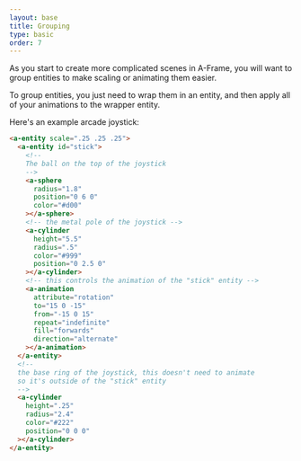 ```yaml
---
layout: base
title: Grouping
type: basic
order: 7
---
```


As you start to create more complicated scenes in A-Frame, you will want to group entities to make scaling or animating them easier.

To group entities, you just need to wrap them in an entity, and then apply all of your animations to the wrapper entity.

Here's an example arcade joystick:

```html
<a-entity scale=".25 .25 .25">
  <a-entity id="stick">
    <!--
    The ball on the top of the joystick
    -->
    <a-sphere
      radius="1.8"
      position="0 6 0"
      color="#d00"
    ></a-sphere>
    <!-- the metal pole of the joystick -->
    <a-cylinder
      height="5.5"
      radius=".5"
      color="#999"
      position="0 2.5 0"
    ></a-cylinder>
    <!-- this controls the animation of the "stick" entity -->
    <a-animation
      attribute="rotation"
      to="15 0 -15"
      from="-15 0 15"
      repeat="indefinite"
      fill="forwards"
      direction="alternate"
    ></a-animation>
  </a-entity>
  <!--
  the base ring of the joystick, this doesn't need to animate
  so it's outside of the "stick" entity
  -->
  <a-cylinder
    height=".25"
    radius="2.4"
    color="#222"
    position="0 0 0"
  ></a-cylinder>
</a-entity>
```
